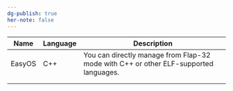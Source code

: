 ```yaml
---
dg-publish: true
her-note: false
---
```


| Name | Language | Description |
| ---- | ---- | ---- |
| EasyOS | C++ | You can directly manage from Flap-32 mode with C++ or other ELF-supported languages. |
|  |  |  |
|  |  |  |






<!-- -->

[^1]:  "ANY" is AASM or NASM or YASM.
